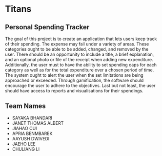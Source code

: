 # Titans
## Personal Spending Tracker
The goal of this project is to create an application that lets users keep track of their spending.
The expense may fall under a variety of areas.
These categories ought to be able to be added, changed, and removed by the user.
There should be an opportunity to include a title, a brief explanation, and an optional photo or file of the receipt when adding new expenditure.
Additionally, the user must to have the ability to set spending caps for each category as well as for the total expenditure over a chosen period of time.
The system ought to alert the user when the set limitations are being approached or exceeded.
Through gamification, the software should encourage the user to adhere to the objectives.
Last but not least, the user should have access to reports and visualisations for their spendings.

## Team Names
- SAYAKA BHANDARI
- JANET THOMAS ALBERT 
- JIAHAO CUI
- APRIA BENMBAREK 
- AAYUSH DWIVEDI 
- JAEHO LEE 
- CHULIANG LI 
